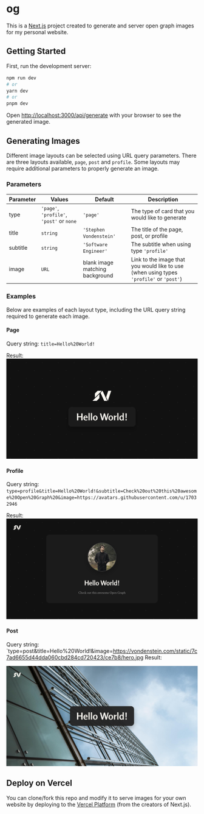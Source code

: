 # og

This is a [Next.js](https://nextjs.org/) project created to generate and server open graph images for my personal website.

## Getting Started

First, run the development server:

```bash
npm run dev
# or
yarn dev
# or
pnpm dev
```

Open [http://localhost:3000/api/generate](http://localhost:3000/api/generate) with your browser to see the generated image.

## Generating Images

Different image layouts can be selected using URL query parameters. There are three layouts available, `page`, `post` and `profile`. Some layouts may require additional parameters to properly generate an image.

### Parameters

| Parameter | Values                                    | Default                         | Description                                                                             |
| --------- | ----------------------------------------- | ------------------------------- | --------------------------------------------------------------------------------------- |
| type      | `'page'`, `'profile'`, `'post'` or `none` | `'page'`                        | The type of card that you would like to generate                                        |
| title     | `string`                                  | `'Stephen Vondenstein'`         | The title of the page, post, or profile                                                 |
| subtitle  | `string`                                  | `'Software Engineer'`           | The subtitle when using type `'profile'`                                                |
| image     | `URL`                                     | blank image matching background | Link to the image that you would like to use (when using types `'profile'` or `'post'`) |

### Examples

Below are examples of each layout type, including the URL query string required to generate each image.

#### Page

Query string: `title=Hello%20World!`

Result:
![Image generated with Page layout](./docs/page-layout.png)

#### Profile

Query string: `type=profile&title=Hello%20World!&subtitle=Check%20out%20this%20awesome%20Open%20Graph%20&image=https://avatars.githubusercontent.com/u/17032946`

Result:
![Image generated with Profile layout](./docs/profile-layout.png)

#### Post

Query string: `type=post&title=Hello%20World!&image=https://vondenstein.com/static/7c7ad6655d44dda060cbd284cd720423/ce7b8/hero.jpg
Result:

![Image generated with Post layout](./docs/post-layout.png)

## Deploy on Vercel

You can clone/fork this repo and modify it to serve images for your own website by deploying to the [Vercel Platform](https://vercel.com/new?utm_medium=default-template&filter=next.js&utm_source=create-next-app&utm_campaign=create-next-app-readme) (from the creators of Next.js).
